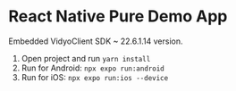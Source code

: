# React Native Pure Demo App

Embedded VidyoClient SDK ~ 22.6.1.14 version.

1. Open project and run `yarn install`
2. Run for Android: `npx expo run:android`
3. Run for iOS: `npx expo run:ios --device`

